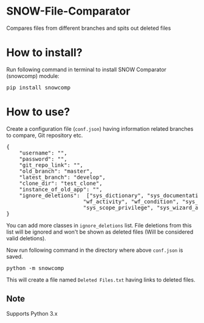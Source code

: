 # SNOW-File-Comparator
Compares files from different branches and spits out deleted files

# How to install?
Run following command in terminal to install SNOW Comparator (snowcomp) module:

<pre>pip install snowcomp</pre>

# How to use?
Create a configuration file (`conf.json`) having information related branches to compare, Git repository etc.

<pre>{
    "username": "<your_username>",
    "password": "<your_password>",
    "git_repo_link": "<link_of_git_repo>",
    "old_branch": "master",
    "latest_branch": "develop",
    "clone_dir": "test_clone",
    "instance_of_old_app": "<optional: venXXXXX>",
    "ignore_deletions":  ["sys_dictionary", "sys_documentation", "ua_table_licensing_config", "wf_workflow_version", 
                        "wf_activity", "wf_condition", "sys_variable_value", "wf_transition", "wf_estimated_runtime_config", 
                        "sys_scope_privilege", "sys_wizard_answer", "sys_ui_view", "sys_metadata_link", "sys_embedded_help_role"]
}</pre>

You can add more classes in `ignore_deletions` list. File deletions from this list will be ignored and won't be shown as deleted files (Will be considered valid deletions). 

Now run following command in the directory where above `conf.json` is saved.

<pre>python -m snowcomp</pre>

This will create a file named `Deleted Files.txt` having links to deleted files.

## Note
Supports Python 3.x
